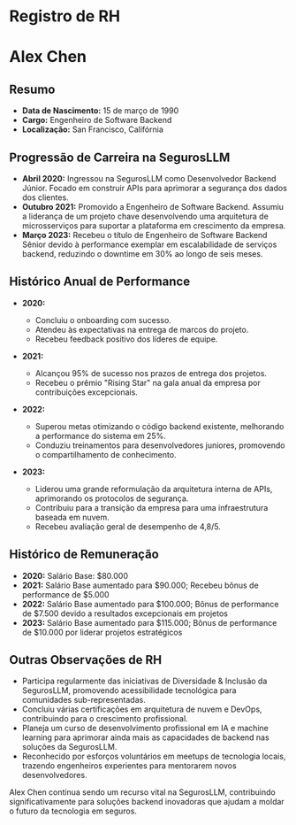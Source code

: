 # Registro de RH

# Alex Chen

## Resumo
- **Data de Nascimento:** 15 de março de 1990  
- **Cargo:** Engenheiro de Software Backend  
- **Localização:** San Francisco, Califórnia  

## Progressão de Carreira na SegurosLLM
- **Abril 2020:** Ingressou na SegurosLLM como Desenvolvedor Backend Júnior. Focado em construir APIs para aprimorar a segurança dos dados dos clientes.
- **Outubro 2021:** Promovido a Engenheiro de Software Backend. Assumiu a liderança de um projeto chave desenvolvendo uma arquitetura de microsserviços para suportar a plataforma em crescimento da empresa.
- **Março 2023:** Recebeu o título de Engenheiro de Software Backend Sênior devido à performance exemplar em escalabilidade de serviços backend, reduzindo o downtime em 30% ao longo de seis meses.

## Histórico Anual de Performance
- **2020:**  
  - Concluiu o onboarding com sucesso.  
  - Atendeu às expectativas na entrega de marcos do projeto.  
  - Recebeu feedback positivo dos líderes de equipe.

- **2021:**  
  - Alcançou 95% de sucesso nos prazos de entrega dos projetos.  
  - Recebeu o prêmio "Rising Star" na gala anual da empresa por contribuições excepcionais.

- **2022:**  
  - Superou metas otimizando o código backend existente, melhorando a performance do sistema em 25%.  
  - Conduziu treinamentos para desenvolvedores juniores, promovendo o compartilhamento de conhecimento.

- **2023:**  
  - Liderou uma grande reformulação da arquitetura interna de APIs, aprimorando os protocolos de segurança.  
  - Contribuiu para a transição da empresa para uma infraestrutura baseada em nuvem.  
  - Recebeu avaliação geral de desempenho de 4,8/5.

## Histórico de Remuneração
- **2020:** Salário Base: $80.000  
- **2021:** Salário Base aumentado para $90.000; Recebeu bônus de performance de $5.000  
- **2022:** Salário Base aumentado para $100.000; Bônus de performance de $7.500 devido a resultados excepcionais em projetos  
- **2023:** Salário Base aumentado para $115.000; Bônus de performance de $10.000 por liderar projetos estratégicos

## Outras Observações de RH
- Participa regularmente das iniciativas de Diversidade & Inclusão da SegurosLLM, promovendo acessibilidade tecnológica para comunidades sub-representadas.
- Concluiu várias certificações em arquitetura de nuvem e DevOps, contribuindo para o crescimento profissional.
- Planeja um curso de desenvolvimento profissional em IA e machine learning para aprimorar ainda mais as capacidades de backend nas soluções da SegurosLLM.
- Reconhecido por esforços voluntários em meetups de tecnologia locais, trazendo engenheiros experientes para mentorarem novos desenvolvedores.

Alex Chen continua sendo um recurso vital na SegurosLLM, contribuindo significativamente para soluções backend inovadoras que ajudam a moldar o futuro da tecnologia em seguros.
